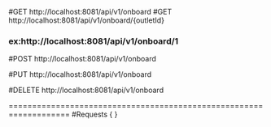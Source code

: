 #GET http://localhost:8081/api/v1/onboard
#GET http://localhost:8081/api/v1/onboard/{outletId}
### ex:http://localhost:8081/api/v1/onboard/1

#POST
http://localhost:8081/api/v1/onboard


#PUT 
http://localhost:8081/api/v1/onboard


#DELETE
http://localhost:8081/api/v1/onboard

===================================================================
#Requests
{
}